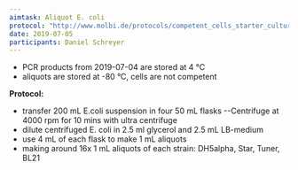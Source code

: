 ```yaml
---
aimtask: Aliquot E. coli
protocol: "http://www.molbi.de/protocols/competent_cells_starter_cultures_v1_0.htm Day 3: Morning"
date: 2019-07-05
participants: Daniel Schreyer
---
```

* PCR products from 2019-07-04 are stored at 4 °C
* aliquots are stored at -80 °C, cells are not competent

**Protocol:**
* transfer 200 mL E.coli suspension in four 50 mL flasks --Centrifuge at 4000 rpm for 10 mins with ultra centrifuge
* dilute centrifuged E. coli in 2.5 ml glycerol and 2.5 mL LB-medium
* use 4 mL of each flask to make 1 mL aliquots
* making around 16x 1 mL aliquots of each strain: DH5alpha, Star, Tuner, BL21